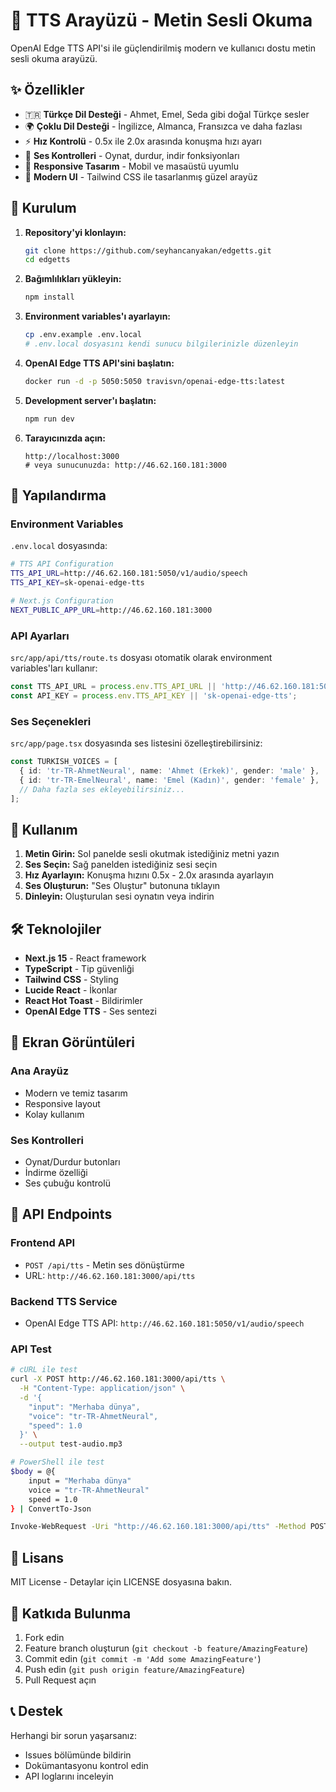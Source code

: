 # 🎤 TTS Arayüzü - Metin Sesli Okuma

OpenAI Edge TTS API'si ile güçlendirilmiş modern ve kullanıcı dostu metin sesli okuma arayüzü.

## ✨ Özellikler

- 🇹🇷 **Türkçe Dil Desteği** - Ahmet, Emel, Seda gibi doğal Türkçe sesler
- 🌍 **Çoklu Dil Desteği** - İngilizce, Almanca, Fransızca ve daha fazlası
- ⚡ **Hız Kontrolü** - 0.5x ile 2.0x arasında konuşma hızı ayarı
- 🎵 **Ses Kontrolleri** - Oynat, durdur, indir fonksiyonları
- 📱 **Responsive Tasarım** - Mobil ve masaüstü uyumlu
- 🎨 **Modern UI** - Tailwind CSS ile tasarlanmış güzel arayüz

## 🚀 Kurulum

1. **Repository'yi klonlayın:**
   ```bash
   git clone https://github.com/seyhancanyakan/edgetts.git
   cd edgetts
   ```

2. **Bağımlılıkları yükleyin:**
   ```bash
   npm install
   ```

3. **Environment variables'ı ayarlayın:**
   ```bash
   cp .env.example .env.local
   # .env.local dosyasını kendi sunucu bilgilerinizle düzenleyin
   ```

4. **OpenAI Edge TTS API'sini başlatın:**
   ```bash
   docker run -d -p 5050:5050 travisvn/openai-edge-tts:latest
   ```

5. **Development server'ı başlatın:**
   ```bash
   npm run dev
   ```

6. **Tarayıcınızda açın:**
   ```
   http://localhost:3000
   # veya sunucunuzda: http://46.62.160.181:3000
   ```

## 🔧 Yapılandırma

### Environment Variables

`.env.local` dosyasında:

```bash
# TTS API Configuration
TTS_API_URL=http://46.62.160.181:5050/v1/audio/speech
TTS_API_KEY=sk-openai-edge-tts

# Next.js Configuration
NEXT_PUBLIC_APP_URL=http://46.62.160.181:3000
```

### API Ayarları

`src/app/api/tts/route.ts` dosyası otomatik olarak environment variables'ları kullanır:

```typescript
const TTS_API_URL = process.env.TTS_API_URL || 'http://46.62.160.181:5050/v1/audio/speech';
const API_KEY = process.env.TTS_API_KEY || 'sk-openai-edge-tts';
```

### Ses Seçenekleri

`src/app/page.tsx` dosyasında ses listesini özelleştirebilirsiniz:

```typescript
const TURKISH_VOICES = [
  { id: 'tr-TR-AhmetNeural', name: 'Ahmet (Erkek)', gender: 'male' },
  { id: 'tr-TR-EmelNeural', name: 'Emel (Kadın)', gender: 'female' },
  // Daha fazla ses ekleyebilirsiniz...
];
```

## 📝 Kullanım

1. **Metin Girin:** Sol panelde sesli okutmak istediğiniz metni yazın
2. **Ses Seçin:** Sağ panelden istediğiniz sesi seçin
3. **Hız Ayarlayın:** Konuşma hızını 0.5x - 2.0x arasında ayarlayın
4. **Ses Oluşturun:** "Ses Oluştur" butonuna tıklayın
5. **Dinleyin:** Oluşturulan sesi oynatın veya indirin

## 🛠️ Teknolojiler

- **Next.js 15** - React framework
- **TypeScript** - Tip güvenliği
- **Tailwind CSS** - Styling
- **Lucide React** - İkonlar
- **React Hot Toast** - Bildirimler
- **OpenAI Edge TTS** - Ses sentezi

## 📱 Ekran Görüntüleri

### Ana Arayüz
- Modern ve temiz tasarım
- Responsive layout
- Kolay kullanım

### Ses Kontrolleri
- Oynat/Durdur butonları
- İndirme özelliği
- Ses çubuğu kontrolü

## 🔗 API Endpoints

### Frontend API
- `POST /api/tts` - Metin ses dönüştürme
- URL: `http://46.62.160.181:3000/api/tts`

### Backend TTS Service
- OpenAI Edge TTS API: `http://46.62.160.181:5050/v1/audio/speech`

### API Test
```bash
# cURL ile test
curl -X POST http://46.62.160.181:3000/api/tts \
  -H "Content-Type: application/json" \
  -d '{
    "input": "Merhaba dünya",
    "voice": "tr-TR-AhmetNeural",
    "speed": 1.0
  }' \
  --output test-audio.mp3

# PowerShell ile test
$body = @{
    input = "Merhaba dünya"
    voice = "tr-TR-AhmetNeural"
    speed = 1.0
} | ConvertTo-Json

Invoke-WebRequest -Uri "http://46.62.160.181:3000/api/tts" -Method POST -Body $body -ContentType "application/json" -OutFile "test-audio.mp3"
```

## 📄 Lisans

MIT License - Detaylar için LICENSE dosyasına bakın.

## 🤝 Katkıda Bulunma

1. Fork edin
2. Feature branch oluşturun (`git checkout -b feature/AmazingFeature`)
3. Commit edin (`git commit -m 'Add some AmazingFeature'`)
4. Push edin (`git push origin feature/AmazingFeature`)
5. Pull Request açın

## 📞 Destek

Herhangi bir sorun yaşarsanız:
- Issues bölümünde bildirin
- Dokümantasyonu kontrol edin
- API loglarını inceleyin

